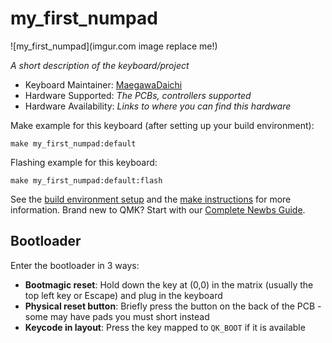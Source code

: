 # my_first_numpad

![my_first_numpad](imgur.com image replace me!)

*A short description of the keyboard/project*

* Keyboard Maintainer: [MaegawaDaichi](https://github.com/MaegawaDaichi)
* Hardware Supported: *The PCBs, controllers supported*
* Hardware Availability: *Links to where you can find this hardware*

Make example for this keyboard (after setting up your build environment):

    make my_first_numpad:default

Flashing example for this keyboard:

    make my_first_numpad:default:flash

See the [build environment setup](https://docs.qmk.fm/#/getting_started_build_tools) and the [make instructions](https://docs.qmk.fm/#/getting_started_make_guide) for more information. Brand new to QMK? Start with our [Complete Newbs Guide](https://docs.qmk.fm/#/newbs).

## Bootloader

Enter the bootloader in 3 ways:

* **Bootmagic reset**: Hold down the key at (0,0) in the matrix (usually the top left key or Escape) and plug in the keyboard
* **Physical reset button**: Briefly press the button on the back of the PCB - some may have pads you must short instead
* **Keycode in layout**: Press the key mapped to `QK_BOOT` if it is available
